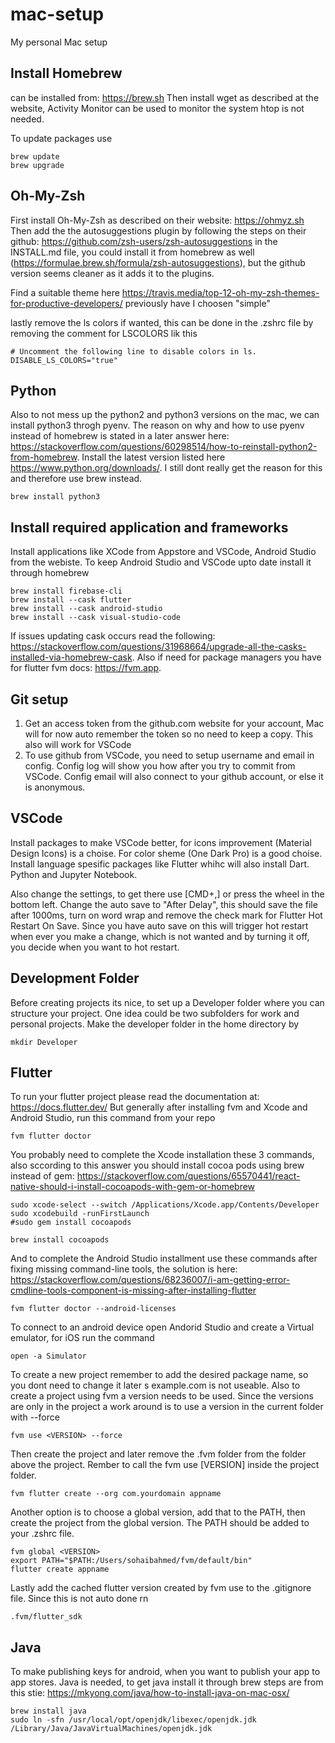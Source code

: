 # mac-setup
My personal Mac setup

## Install Homebrew
can be installed from: https://brew.sh
Then install wget as described at the website, Activity Monitor can be used to monitor the system htop is not needed.

To update packages use
```
brew update
brew upgrade
```

## Oh-My-Zsh
First install Oh-My-Zsh as described on their website: https://ohmyz.sh
Then add the the autosuggestions plugin by following the steps on their github: https://github.com/zsh-users/zsh-autosuggestions in the INSTALL.md file, you could install it from homebrew as well (https://formulae.brew.sh/formula/zsh-autosuggestions), but the github version seems cleaner as it adds it to the plugins.

Find a suitable theme here https://travis.media/top-12-oh-my-zsh-themes-for-productive-developers/ previously have I choosen "simple"

lastly remove the ls colors if wanted, this can be done in the .zshrc file by removing the comment for LSCOLORS lik this
```
# Uncomment the following line to disable colors in ls.
DISABLE_LS_COLORS="true"
```

## Python
Also to not mess up the python2 and python3 versions on the mac, we can install python3 throgh pyenv. The reason on why and how to use pyenv instead of homebrew is stated in a later answer here: https://stackoverflow.com/questions/60298514/how-to-reinstall-python2-from-homebrew. Install the latest version listed here https://www.python.org/downloads/. I still dont really get the reason for this and therefore use brew instead.

```
brew install python3
```

## Install required application and frameworks
Install applications like XCode from Appstore and VSCode, Android Studio from the webiste. To keep Android Studio and VSCode upto date install it through homebrew
```
brew install firebase-cli
brew install --cask flutter
brew install --cask android-studio
brew install --cask visual-studio-code
```
If issues updating cask occurs read the following: https://stackoverflow.com/questions/31968664/upgrade-all-the-casks-installed-via-homebrew-cask. Also if need for package managers you have for flutter fvm docs: https://fvm.app.

## Git setup
1. Get an access token from the github.com website for your account, Mac will for now auto remember the token so no need to keep a copy. This also will work for VSCode
2. To use github from VSCode, you need to setup username and email in config. Config log will show you how after you try to commit from VSCode. Config email will also connect to your github account, or else it is anonymous.

## VSCode
Install packages to make VSCode better, for icons improvement (Material Design Icons) is a choise. For color sheme (One Dark Pro) is a good choise. Install language spesific packages like Flutter whihc will also install Dart. Python and Jupyter Notebook.

Also change the settings, to get there use [CMD+,] or press the wheel in the bottom left. Change the auto save to "After Delay", this should save the file after 1000ms, turn on word wrap and remove the check mark for Flutter Hot Restart On Save. Since you have auto save on this will trigger hot restart when ever you make a change, which is not wanted and by turning it off, you decide when you want to hot restart. 

## Development Folder
Before creating projects its nice, to set up a Developer folder where you can structure your project. One idea could be two subfolders for work and personal projects. Make the developer folder in the home directory by
```
mkdir Developer
```

## Flutter
To run your flutter project please read the documentation at: https://docs.flutter.dev/
But generally after installing fvm and Xcode and Android Studio, run this command from your repo
```
fvm flutter doctor 
```
You probably need to complete the Xcode installation these 3 commands, also sccording to this answer you should install cocoa pods using brew instead of gem: https://stackoverflow.com/questions/65570441/react-native-should-i-install-cocoapods-with-gem-or-homebrew
```
sudo xcode-select --switch /Applications/Xcode.app/Contents/Developer
sudo xcodebuild -runFirstLaunch
#sudo gem install cocoapods

brew install cocoapods
```
And to complete the Android Studio installment use these commands after fixing missing command-line tools, the solution is here: https://stackoverflow.com/questions/68236007/i-am-getting-error-cmdline-tools-component-is-missing-after-installing-flutter
```
fvm flutter doctor --android-licenses
```
To connect to an android device open Andorid Studio and create a Virtual emulator, for iOS run the command
```
open -a Simulator
```
To create a new project remember to add the desired package name, so you dont need to change it later s example.com is not useable. Also to create a project using fvm a version needs to be used. Since the versions are only in the project a work around is to use a version in the current folder with --force
```
fvm use <VERSION> --force
```
Then create the project and later remove the .fvm folder from the folder above the project. Rember to call the fvm use [VERSION] inside the project folder.
```
fvm flutter create --org com.yourdomain appname
```
Another option is to choose a global version, add that to the PATH, then create the project from the global version. The PATH should be added to your .zshrc file.
```
fvm global <VERSION>
export PATH="$PATH:/Users/sohaibahmed/fvm/default/bin"
flutter create appname
```
Lastly add the cached flutter version created by fvm use to the .gitignore file. Since this is not auto done rn
```
.fvm/flutter_sdk
```
## Java
To make publishing keys for android, when you want to publish your app to app stores. Java is needed, to get java install it through brew steps are from this stie: https://mkyong.com/java/how-to-install-java-on-mac-osx/
```
brew install java
sudo ln -sfn /usr/local/opt/openjdk/libexec/openjdk.jdk /Library/Java/JavaVirtualMachines/openjdk.jdk
```
